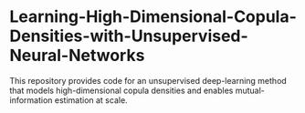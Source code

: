# Learning-High-Dimensional-Copula-Densities-with-Unsupervised-Neural-Networks
This repository provides code for an unsupervised deep-learning method that models high-dimensional copula densities and enables mutual-information estimation at scale.
